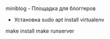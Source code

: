 miniblog - Площадка для блоггеров

- Установка
sudo apt install virtualenv

make install
make runserver